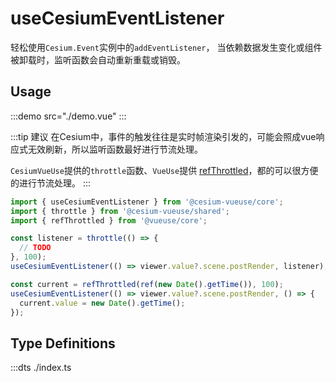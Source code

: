 # useCesiumEventListener

轻松使用`Cesium.Event`实例中的`addEventListener`，
当依赖数据发生变化或组件被卸载时，监听函数会自动重新重载或销毁。

## Usage

:::demo src="./demo.vue"
:::

:::tip 建议
在Cesium中，事件的触发往往是实时帧渲染引发的，可能会照成vue响应式无效刷新，所以监听函数最好进行节流处理。

`CesiumVueUse`提供的`throttle`函数、`VueUse`提供 [refThrottled](https://vueuse.org/shared/refThrottled/)，都的可以很方便的进行节流处理。
:::

```ts
import { useCesiumEventListener } from '@cesium-vueuse/core';
import { throttle } from '@cesium-vueuse/shared';
import { refThrottled } from '@vueuse/core';

const listener = throttle(() => {
  // TODO
}, 100);
useCesiumEventListener(() => viewer.value?.scene.postRender, listener);

const current = refThrottled(ref(new Date().getTime()), 100);
useCesiumEventListener(() => viewer.value?.scene.postRender, () => {
  current.value = new Date().getTime();
});
```

## Type Definitions

:::dts ./index.ts

